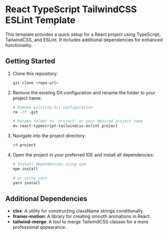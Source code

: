 
# React TypeScript TailwindCSS ESLint Template

This template provides a quick setup for a React project using TypeScript, TailwindCSS, and ESLint. It includes additional dependencies for enhanced functionality.

## Getting Started

1. Clone this repository:
   ```bash
   git clone <repo-url>
   ```

2. Remove the existing Git configuration and rename the folder to your project name:
   ```bash
   # Remove existing Git configuration
   rm -rf .git
   
   # Rename folder to 'project' or your desired project name
   mv react-typescript-tailwindcss-eslint project
   ```

3. Navigate into the project directory:
   ```bash
   cd project
   ```

4. Open the project in your preferred IDE and install all dependencies:

   ```bash
   # Install dependencies using npm
   npm install
   
   # or using yarn
   yarn install
   ```

## Additional Dependencies

- **clsx**: A utility for constructing className strings conditionally.
- **framer-motion**: A library for creating smooth animations in React.
- **tailwind-merge**: A tool to merge TailwindCSS classes for a more professional appearance.

